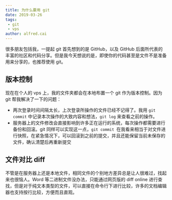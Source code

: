 ```yaml
---
title: 为什么要用 git
date: 2019-03-26
tags: 
 - git
 - vps
author: alfred.cai
---
```

很多朋友包括我，一提起 git 首先想到的是 GitHub，以及 GitHub 后面所代表的丰富的社区和代码分享。但是我今天想说的是，即使你的代码甚至是文件不是准备用来分享的，也推荐使用 git。
<!-- more -->
## 版本控制

现在在个人的 vps 上，我的文件夹都会在本地布置一个 git 作为版本控制。因为 git 帮我解决了一下的问题：

- 两次登录时间间隔太长，上次登录所操作的文件已经不记得了。我用 `git commit` 中记录本次操作的大致内容和想法，`git log` 来查看之前的操作。
- 服务器上的文件修改会直接影响到许多正在运行的系统，每次操作都需要进行备份和回滚。git 同样可以实现这一点，`git commit `在我看来相当于对文件进行快照，在紧急情况下，可以回滚到之前的提交，并且还能保留当前未保存的文件，确认清楚后再重新提交

## 文件对比 diff

不管是在服务器上还是本地文件，相同文件的个别地方差异总是让人很难过，找起来也很恼人。Word 等二进制文件没办法，只能通过网页版的 diff online 进行查找，但是对于纯文本类型的文件，可以直接在命令行下进行比较，许多的文档编辑器也支持按行比较，方便而且直观。
